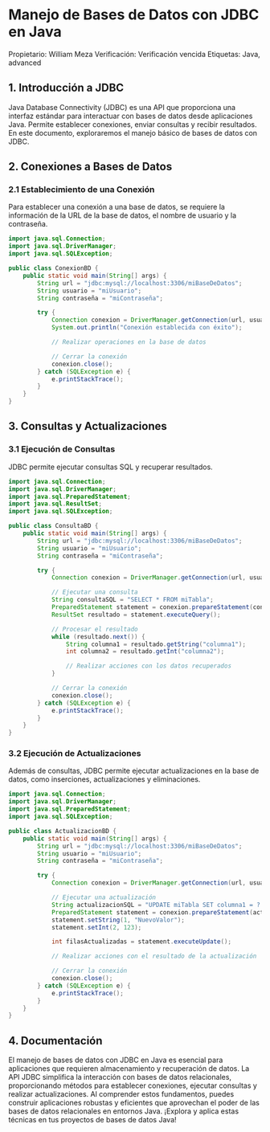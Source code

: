 # Manejo de Bases de Datos con JDBC en Java

Propietario: William Meza
Verificación: Verificación vencida
Etiquetas: Java, advanced

## 1. Introducción a JDBC

Java Database Connectivity (JDBC) es una API que proporciona una interfaz estándar para interactuar con bases de datos desde aplicaciones Java. Permite establecer conexiones, enviar consultas y recibir resultados. En este documento, exploraremos el manejo básico de bases de datos con JDBC.

## 2. Conexiones a Bases de Datos

### 2.1 Establecimiento de una Conexión

Para establecer una conexión a una base de datos, se requiere la información de la URL de la base de datos, el nombre de usuario y la contraseña.

```java
import java.sql.Connection;
import java.sql.DriverManager;
import java.sql.SQLException;

public class ConexionBD {
    public static void main(String[] args) {
        String url = "jdbc:mysql://localhost:3306/miBaseDeDatos";
        String usuario = "miUsuario";
        String contraseña = "miContraseña";

        try {
            Connection conexion = DriverManager.getConnection(url, usuario, contraseña);
            System.out.println("Conexión establecida con éxito");

            // Realizar operaciones en la base de datos

            // Cerrar la conexión
            conexion.close();
        } catch (SQLException e) {
            e.printStackTrace();
        }
    }
}

```

## 3. Consultas y Actualizaciones

### 3.1 Ejecución de Consultas

JDBC permite ejecutar consultas SQL y recuperar resultados.

```java
import java.sql.Connection;
import java.sql.DriverManager;
import java.sql.PreparedStatement;
import java.sql.ResultSet;
import java.sql.SQLException;

public class ConsultaBD {
    public static void main(String[] args) {
        String url = "jdbc:mysql://localhost:3306/miBaseDeDatos";
        String usuario = "miUsuario";
        String contraseña = "miContraseña";

        try {
            Connection conexion = DriverManager.getConnection(url, usuario, contraseña);

            // Ejecutar una consulta
            String consultaSQL = "SELECT * FROM miTabla";
            PreparedStatement statement = conexion.prepareStatement(consultaSQL);
            ResultSet resultado = statement.executeQuery();

            // Procesar el resultado
            while (resultado.next()) {
                String columna1 = resultado.getString("columna1");
                int columna2 = resultado.getInt("columna2");

                // Realizar acciones con los datos recuperados
            }

            // Cerrar la conexión
            conexion.close();
        } catch (SQLException e) {
            e.printStackTrace();
        }
    }
}

```

### 3.2 Ejecución de Actualizaciones

Además de consultas, JDBC permite ejecutar actualizaciones en la base de datos, como inserciones, actualizaciones y eliminaciones.

```java
import java.sql.Connection;
import java.sql.DriverManager;
import java.sql.PreparedStatement;
import java.sql.SQLException;

public class ActualizacionBD {
    public static void main(String[] args) {
        String url = "jdbc:mysql://localhost:3306/miBaseDeDatos";
        String usuario = "miUsuario";
        String contraseña = "miContraseña";

        try {
            Connection conexion = DriverManager.getConnection(url, usuario, contraseña);

            // Ejecutar una actualización
            String actualizacionSQL = "UPDATE miTabla SET columna1 = ? WHERE columna2 = ?";
            PreparedStatement statement = conexion.prepareStatement(actualizacionSQL);
            statement.setString(1, "NuevoValor");
            statement.setInt(2, 123);

            int filasActualizadas = statement.executeUpdate();

            // Realizar acciones con el resultado de la actualización

            // Cerrar la conexión
            conexion.close();
        } catch (SQLException e) {
            e.printStackTrace();
        }
    }
}

```

## 4. Documentación

El manejo de bases de datos con JDBC en Java es esencial para aplicaciones que requieren almacenamiento y recuperación de datos. La API JDBC simplifica la interacción con bases de datos relacionales, proporcionando métodos para establecer conexiones, ejecutar consultas y realizar actualizaciones. Al comprender estos fundamentos, puedes construir aplicaciones robustas y eficientes que aprovechan el poder de las bases de datos relacionales en entornos Java. ¡Explora y aplica estas técnicas en tus proyectos de bases de datos Java!